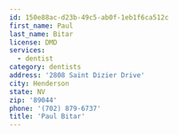 ```yaml
---
id: 150e88ac-d23b-49c5-ab0f-1eb1f6ca512c
first_name: Paul
last_name: Bitar
license: DMD
services:
  - dentist
category: dentists
address: '2808 Saint Dizier Drive'
city: Henderson
state: NV
zip: '89044'
phone: '(702) 879-6737'
title: 'Paul Bitar'
---
```

